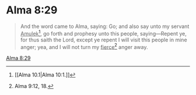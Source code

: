 # Alma 8:29

> And the word came to Alma, saying: Go; and also say unto my servant <u>Amulek</u>[^a], go forth and prophesy unto this people, saying—Repent ye, for thus saith the Lord, except ye repent I will visit this people in mine anger; yea, and I will not turn my <u>fierce</u>[^b] anger away.

[Alma 8:29](https://www.churchofjesuschrist.org/study/scriptures/bofm/alma/8?lang=eng&id=p29#p29)


[^a]: [[Alma 10.1|Alma 10:1.]]
[^b]: Alma 9:12, 18.
